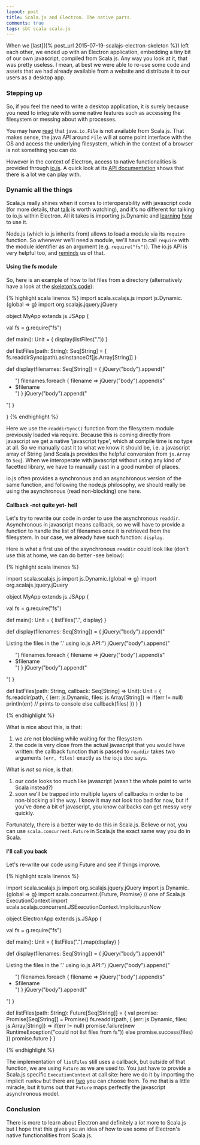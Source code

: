 ```yaml
---
layout: post
title: Scala.js and Electron. The native parts.
comments: true
tags: sbt scala scala.js
---
```

When we [last]({% post_url 2015-07-19-scalajs-electron-skeleton %}) left each other, we ended up with an Electron application, embedding a tiny bit of our own javascript, compiled from Scala.js. Any way you look at it, that was pretty useless. I mean, at best we were able to re-use some code and assets that we had already available from a website and distribute it to our users as a desktop app.

### Stepping up
So, if you feel the need to write a desktop application, it is surely because you need to integrate with some native features such as accessing the filesystem or messing about with processes.

You may have [read](https://lihaoyi.github.io/hands-on-scala-js/#DeviationsfromScala-JVM) that `java.io.File` is not available from Scala.js. That makes sense, the java API around `File` will at some point interface with the OS and access the underlying filesystem, which in the context of a browser is not something you can do.

However in the context of Electron, access to native functionalities is provided through [io.js](https://iojs.org/en/index.html). A quick look at its [API documentation](https://iojs.org/api/) shows that there is a lot we can play with.

### Dynamic all the things
Scala.js really shines when it comes to interoperability with javascript code (for more details, that [talk](https://www.parleys.com/tutorial/scala-js-semantics-how-support-performance-javascript-interop) is worth watching), and it's no different for talking to io.js within Electron. All it takes is importing js.Dynamic and [learning](http://www.scala-js.org/doc/calling-javascript.html) [how](https://stackoverflow.com/questions/28656343/how-to-invoke-nodejs-modules-from-scala-js) to use it.

Node.js (which io.js inherits from) allows to load a module via its `require` function. So whenever we'll need a module, we'll have to call `require` with the module identifier as an argument (e.g. `require("fs")`). The io.js API is very helpful too, and [reminds](https://iojs.org/api/fs.html#fs_file_system) us of that.

#### Using the fs module
So, here is an example of how to list files from a directory (alternatively have a look at the [skeleton's code](https://github.com/bchazalet/scalajs-electron-skeleton/blob/4e28b88c1da1a3d1d26a9b8a879e65651651ff4f/scalajs/src/main/scala/com/example/electronapp/ElectronApp.scala)):

{% highlight scala linenos %}
import scala.scalajs.js
import js.Dynamic.{global => g}
import org.scalajs.jquery.jQuery

object MyApp extends js.JSApp {

  val fs = g.require("fs")

  def main(): Unit = {
    display(listFiles("."))
  }

  def listFiles(path: String): Seq[String] = {
    fs.readdirSync(path).asInstanceOf[js.Array[String]]
  }

  def display(filenames: Seq[String]) = {
    jQuery("body").append("<ul>")
    filenames.foreach { filename =>
      jQuery("body").append(s"<li>$filename</li>")
    }
    jQuery("body").append("</ul></p>")
  }

}
{% endhighlight %}

Here we use the `readdirSync()` function from the filesystem module previously loaded via require. Because this is coming directly from javascript we get a native 'javascript type', which at compile time is no type at all. So we manually cast it to what we know it should be, i.e. a javascript array of String (and Scala.js provides the helpful conversion from `js.Array` to `Seq`). When we interoperate with javascript without using any kind of facetted library, we have to manually cast in a good number of places.

io.js often provides a synchronous and an asynchronous version of the same function, and following the node.js philosophy, we should really be using the asynchronous (read non-blocking) one here.

#### Callback -not quite yet- hell
Let's try to rewrite our code in order to use the asynchronous `readdir`. Asynchronous in javascript means callback, so we will have to provide a function to handle the list of filenames once it is retrieved from the filesystem. In our case, we already have such function: `display`.

Here is what a first use of the asynchronous `readdir` could look like (don't use this at home, we can do better -see below):

{% highlight scala linenos %}

import scala.scalajs.js
import js.Dynamic.{global => g}
import org.scalajs.jquery.jQuery

object MyApp extends js.JSApp {

  val fs = g.require("fs")

  def main(): Unit = {
    listFiles(".", display)
  }

  def display(filenames: Seq[String]) = {
    jQuery("body").append("<p>Listing the files in the '.' using io.js API:")
    jQuery("body").append("<ul>")
    filenames.foreach { filename =>
      jQuery("body").append(s"<li>$filename</li>")
    }
    jQuery("body").append("</ul></p>")
  }

  def listFiles(path: String, callback: Seq[String] => Unit): Unit = {
    fs.readdir(path, { (err: js.Dynamic, files: js.Array[String]) =>
      if(err != null)
        println(err) // prints to console
      else
        callback(files)
    })
  }
}

{% endhighlight %}

What is nice about this, is that:

1. we are not blocking while waiting for the filesystem
2. the code is very close from the actual javascript that you would have written: the callback function that is passed to `readdir` takes two arguments `(err, files)` exactly as the io.js doc says.

What is *not* so nice, is that:

1. our code looks too much like javascript (wasn't the whole point to write Scala instead?)
2. soon we'll be trapped into multiple layers of callbacks in order to be non-blocking all the way. I know it may not look too bad for now, but if you've done a bit of javascript, you know callbacks can get messy very quickly.

Fortunately, there is a better way to do this in Scala.js. Believe or not, you can use `scala.concurrent.Future` in Scala.js the exact same way you do in Scala.

#### I'll call you back
Let's re-write our code using Future and see if things improve.

{% highlight scala linenos %}

import scala.scalajs.js
import org.scalajs.jquery.jQuery
import js.Dynamic.{global => g}
import scala.concurrent.{Future, Promise}
// one of Scala.js ExecutionContext
import scala.scalajs.concurrent.JSExecutionContext.Implicits.runNow

object ElectronApp extends js.JSApp {

  val fs = g.require("fs")

  def main(): Unit = {
    listFiles(".").map(display)
  }

  def display(filenames: Seq[String]) = {
    jQuery("body").append("<p>Listing the files in the '.' using io.js API:")
    jQuery("body").append("<ul>")
    filenames.foreach { filename =>
      jQuery("body").append(s"<li>$filename</li>")
    }
    jQuery("body").append("</ul></p>")
  }

  def listFiles(path: String): Future[Seq[String]] = {
    val promise: Promise[Seq[String]] = Promise()
    fs.readdir(path, { (err: js.Dynamic, files: js.Array[String]) =>
      if(err != null)
        promise.failure(new RuntimeException("could not list files from fs"))
      else
        promise.success(files)
    })
    promise.future
  }
}

{% endhighlight %}

The implementation of `listFiles` still uses a callback, but outside of that function, we are using `Future` as we are used to. You just have to provide a Scala.js specific `ExecutionContext` at call site: here we do it by importing the implicit `runNow` but there are [two](https://github.com/scala-js/scala-js/blob/master/library/src/main/scala/scala/scalajs/concurrent/JSExecutionContext.scala) you can choose from. To me that is a little miracle, but it turns out that `Future` maps perfectly the javascript asynchronous model.

### Conclusion
There is more to learn about Electron and definitely a *lot* more to Scala.js but I hope that this gives you an idea of how to use some of Electron's native functionalities from Scala.js.
